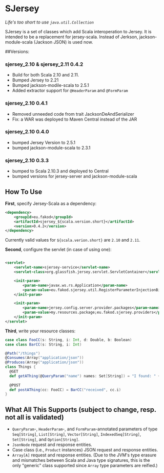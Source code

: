 SJersey
============

*Life's too short to use `java.util.Collection`*

SJersey is a set of classes which add Scala interoperation to Jersey.
It is intended to be a replacement for jersey-scala.
Instead of Jerkson, jackson-module-scala (Jackson JSON) is used now.


##Versions:

### sjersey_2.10 & sjersey_2.11 0.4.2
* Build for both Scala 2.10 and 2.11.
* Bumped Jersey to 2.21
* Bumped jackson-modile-scala to 2.5.1
* Added extractor support for `@HeaderParam` and `@FormParam`

### sjersey_2.10 0.4.1
* Removed unneeded code from trait JacksonDeAndSerializer
* Fix: a WAR was deployed to Maven Central instead of the JAR

### sjersey_2.10 0.4.0
* bumped Jersey Version to 2.5.1
* bumped jackson-module-scala to 2.3.1

### sjersey_2.10 0.3.3
* bumped to Scala 2.10.3 and deployed to Central
* bumped versions for jersey-server and jackson-module-scala


How To Use
----------

**First**, specify Jersey-Scala as a dependency:

```xml
<dependency>
    <groupId>eu.fakod</groupId>
    <artifactId>sjersey_${scala.version.short}</artifactId>
    <version>0.4.2</version>
</dependency>
```

Currently valid values for `${scala.verion.short}` are `2.10` and
`2.11`.

**Second**, configure the servlet (in case of using one):

```xml

<servlet>
    <servlet-name>sjersey-service</servlet-name>
    <servlet-class>org.glassfish.jersey.servlet.ServletContainer</servlet-class>

    <init-param>
        <param-name>javax.ws.rs.Application</param-name>
        <param-value>eu.fakod.sjersey.util.RegisterParameterInjectionBinder</param-value>
    </init-param>

    <init-param>
        <param-name>jersey.config.server.provider.packages</param-name>
        <param-value>my.resources.package;eu.fakod.sjersey.providers</param-value>
    </init-param>
</servlet>

```

**Third**, write your resource classes:

```scala
case class FooCC(s: String, i: Int, d: Double, b: Boolean)
case class BarCC(s: String, i: Int)

@Path("/things")
@Consumes(Array("application/json"))
@Produces(Array("application/json"))
class Things {
  @GET
  def getAThing(@QueryParam("name") names: Set[String]) = "I found: " + names.mkString(", ")
  
  @POST
  def postAThing(cc: FooCC) = BarCC("received", cc.i)
}
```
    


What All This Supports (subject to change, resp. not all is validated)
----------------------

* `QueryParam`-, `HeaderParam`-, and `FormParam`-annotated parameters of type
  `Seq[String]`, `List[String]`, `Vector[String]`, `IndexedSeq[String]`,
  `Set[String]`, and `Option[String]`.
* `JsonNode` request and response entities.
* Case class (i.e., `Product` instances) JSON request and response entities.
* `Array[A]` request and response entities. (Due to the JVM's type erasure and
  mismatches between Scala and Java type signatures, this is the only "generic"
  class supported since `Array` type parameters are reified.)
